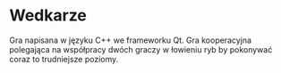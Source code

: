 # Wedkarze
Gra napisana w języku C++ we frameworku Qt. Gra kooperacyjna polegająca na współpracy dwóch graczy w łowieniu ryb by pokonywać coraz to trudniejsze poziomy. 
